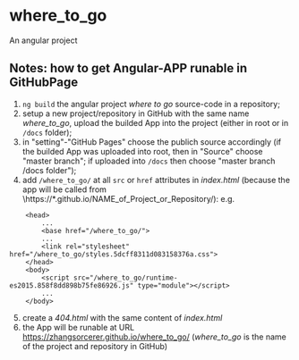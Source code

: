 # where_to_go
An angular project

## Notes: how to get Angular-APP runable in GitHubPage
1. `ng build` the angular project *where to go* source-code in a repository;
2. setup a new project/repository in GitHub with the same name *where_to_go*, upload the builded App into the project (either in root or in `/docs` folder);
3. in "setting"-"GitHub Pages" choose the publich source accordingly (if the builded App was uploaded into root, then in "Source" choose "master branch"; if uploaded into `/docs` then choose "master branch /docs folder");
4. add `/where_to_go/` at all `src` or `href` attributes in *index.html* (because the app will be called from \https://*.github.io/NAME_of_Project_or_Repository/): e.g.
```
    <head>
        ...
        <base href="/where_to_go/">
        ...
        <link rel="stylesheet" href="/where_to_go/styles.5dcff8311d083158376a.css">
    </head>
    <body>
        <script src="/where_to_go/runtime-es2015.858f8dd898b75fe86926.js" type="module"></script>
        ...
    </body>
```
5. create a *404.html* with the same content of *index.html*
6. the App will be runable at URL https://zhangsorcerer.github.io/where_to_go/ (*where_to_go* is the name of the project and repository in GitHub) 
